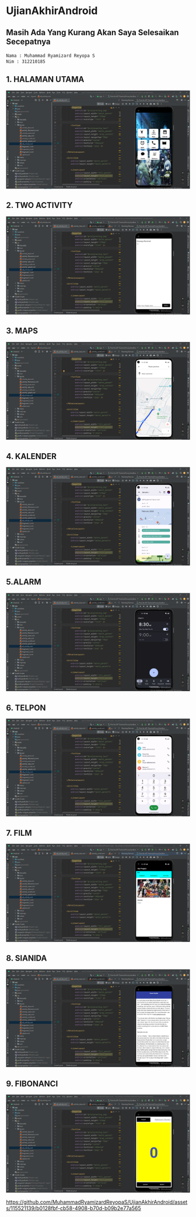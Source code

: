 # UjianAkhirAndroid
## Masih Ada Yang Kurang Akan Saya Selesaikan Secepatnya
```
Nama : Muhammad Ryamizard Reyopa S
Nim : 312210185
```
## 1. HALAMAN UTAMA
![img](https://github.com/MuhammadRyamizardReyopaS/UjianAkhirAndroid/blob/main/foto1.PNG)
## 2. TWO ACTIVITY
![img](https://github.com/MuhammadRyamizardReyopaS/UjianAkhirAndroid/blob/main/foto2.PNG)
## 3. MAPS
![img](https://github.com/MuhammadRyamizardReyopaS/UjianAkhirAndroid/blob/main/foto3.PNG)
## 4. KALENDER
![img](https://github.com/MuhammadRyamizardReyopaS/UjianAkhirAndroid/blob/main/foto4.PNG)
## 5.ALARM
![img](https://github.com/MuhammadRyamizardReyopaS/UjianAkhirAndroid/blob/main/foto5.PNG)
## 6. TELPON
![img](https://github.com/MuhammadRyamizardReyopaS/UjianAkhirAndroid/blob/main/foto6.PNG)
## 7. FILM
![img](https://github.com/MuhammadRyamizardReyopaS/UjianAkhirAndroid/blob/main/foto7.PNG)
## 8. SIANIDA
![img](https://github.com/MuhammadRyamizardReyopaS/UjianAkhirAndroid/blob/main/foto8.PNG)
## 9. FIBONANCI
![img](https://github.com/MuhammadRyamizardReyopaS/UjianAkhirAndroid/blob/main/foto9.PNG)

https://github.com/MuhammadRyamizardReyopaS/UjianAkhirAndroid/assets/115521139/b0128fbf-cb58-4908-b70d-b09b2e77a565
